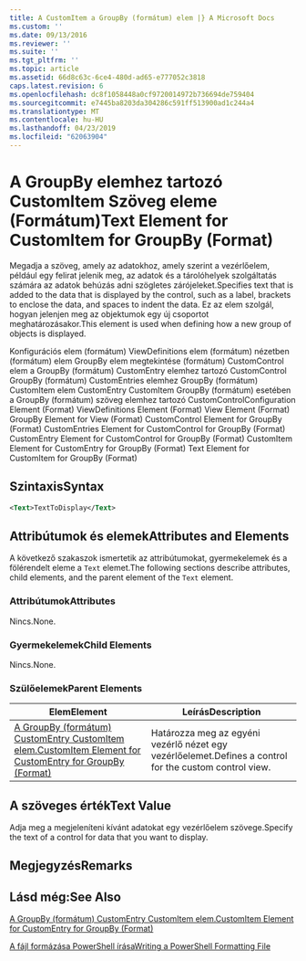 ```yaml
---
title: A CustomItem a GroupBy (formátum) elem |} A Microsoft Docs
ms.custom: ''
ms.date: 09/13/2016
ms.reviewer: ''
ms.suite: ''
ms.tgt_pltfrm: ''
ms.topic: article
ms.assetid: 66d8c63c-6ce4-480d-ad65-e777052c3818
caps.latest.revision: 6
ms.openlocfilehash: dc8f1058448a0cf9720014972b736694de759404
ms.sourcegitcommit: e7445ba8203da304286c591ff513900ad1c244a4
ms.translationtype: MT
ms.contentlocale: hu-HU
ms.lasthandoff: 04/23/2019
ms.locfileid: "62063904"
---
```

# <a name="text-element-for-customitem-for-groupby-format"></a><span data-ttu-id="6fa8f-102">A GroupBy elemhez tartozó CustomItem Szöveg eleme (Formátum)</span><span class="sxs-lookup"><span data-stu-id="6fa8f-102">Text Element for CustomItem for GroupBy (Format)</span></span>

<span data-ttu-id="6fa8f-103">Megadja a szöveg, amely az adatokhoz, amely szerint a vezérlőelem, például egy felirat jelenik meg, az adatok és a tárolóhelyek szolgáltatás számára az adatok behúzás adni szögletes zárójeleket.</span><span class="sxs-lookup"><span data-stu-id="6fa8f-103">Specifies text that is added to the data that is displayed by the control, such as a label, brackets to enclose the data, and spaces to indent the data.</span></span> <span data-ttu-id="6fa8f-104">Ez az elem szolgál, hogyan jelenjen meg az objektumok egy új csoportot meghatározásakor.</span><span class="sxs-lookup"><span data-stu-id="6fa8f-104">This element is used when defining how a new group of objects is displayed.</span></span>

<span data-ttu-id="6fa8f-105">Konfigurációs elem (formátum) ViewDefinitions elem (formátum) nézetben (formátum) elem GroupBy elem megtekintése (formátum) CustomControl elem a GroupBy (formátum) CustomEntry elemhez tartozó CustomControl GroupBy (formátum) CustomEntries elemhez GroupBy (formátum) CustomItem elem CustomEntry CustomItem GroupBy (formátum) esetében a GroupBy (formátum) szöveg elemhez tartozó CustomControl</span><span class="sxs-lookup"><span data-stu-id="6fa8f-105">Configuration Element (Format) ViewDefinitions Element (Format) View Element (Format) GroupBy Element for View (Format) CustomControl Element for GroupBy (Format) CustomEntries Element for CustomControl for GroupBy (Format) CustomEntry Element for CustomControl for GroupBy (Format) CustomItem Element for CustomEntry for GroupBy (Format) Text Element for CustomItem for GroupBy (Format)</span></span>

## <a name="syntax"></a><span data-ttu-id="6fa8f-106">Szintaxis</span><span class="sxs-lookup"><span data-stu-id="6fa8f-106">Syntax</span></span>

```xml
<Text>TextToDisplay</Text>
```

## <a name="attributes-and-elements"></a><span data-ttu-id="6fa8f-107">Attribútumok és elemek</span><span class="sxs-lookup"><span data-stu-id="6fa8f-107">Attributes and Elements</span></span>

<span data-ttu-id="6fa8f-108">A következő szakaszok ismertetik az attribútumokat, gyermekelemek és a fölérendelt eleme a `Text` elemet.</span><span class="sxs-lookup"><span data-stu-id="6fa8f-108">The following sections describe attributes, child elements, and the parent element of the `Text` element.</span></span>

### <a name="attributes"></a><span data-ttu-id="6fa8f-109">Attribútumok</span><span class="sxs-lookup"><span data-stu-id="6fa8f-109">Attributes</span></span>

<span data-ttu-id="6fa8f-110">Nincs.</span><span class="sxs-lookup"><span data-stu-id="6fa8f-110">None.</span></span>

### <a name="child-elements"></a><span data-ttu-id="6fa8f-111">Gyermekelemek</span><span class="sxs-lookup"><span data-stu-id="6fa8f-111">Child Elements</span></span>

<span data-ttu-id="6fa8f-112">Nincs.</span><span class="sxs-lookup"><span data-stu-id="6fa8f-112">None.</span></span>

### <a name="parent-elements"></a><span data-ttu-id="6fa8f-113">Szülőelemek</span><span class="sxs-lookup"><span data-stu-id="6fa8f-113">Parent Elements</span></span>

|<span data-ttu-id="6fa8f-114">Elem</span><span class="sxs-lookup"><span data-stu-id="6fa8f-114">Element</span></span>|<span data-ttu-id="6fa8f-115">Leírás</span><span class="sxs-lookup"><span data-stu-id="6fa8f-115">Description</span></span>|
|-------------|-----------------|
|[<span data-ttu-id="6fa8f-116">A GroupBy (formátum) CustomEntry CustomItem elem.</span><span class="sxs-lookup"><span data-stu-id="6fa8f-116">CustomItem Element for CustomEntry for GroupBy (Format)</span></span>](./customitem-element-for-customentry-for-groupby-format.md)|<span data-ttu-id="6fa8f-117">Határozza meg az egyéni vezérlő nézet egy vezérlőelemet.</span><span class="sxs-lookup"><span data-stu-id="6fa8f-117">Defines a control for the custom control view.</span></span>|

## <a name="text-value"></a><span data-ttu-id="6fa8f-118">A szöveges érték</span><span class="sxs-lookup"><span data-stu-id="6fa8f-118">Text Value</span></span>

<span data-ttu-id="6fa8f-119">Adja meg a megjeleníteni kívánt adatokat egy vezérlőelem szövege.</span><span class="sxs-lookup"><span data-stu-id="6fa8f-119">Specify the text of a control for data that you want to display.</span></span>

## <a name="remarks"></a><span data-ttu-id="6fa8f-120">Megjegyzés</span><span class="sxs-lookup"><span data-stu-id="6fa8f-120">Remarks</span></span>

## <a name="see-also"></a><span data-ttu-id="6fa8f-121">Lásd még:</span><span class="sxs-lookup"><span data-stu-id="6fa8f-121">See Also</span></span>

[<span data-ttu-id="6fa8f-122">A GroupBy (formátum) CustomEntry CustomItem elem.</span><span class="sxs-lookup"><span data-stu-id="6fa8f-122">CustomItem Element for CustomEntry for GroupBy (Format)</span></span>](./customitem-element-for-customentry-for-groupby-format.md)

[<span data-ttu-id="6fa8f-123">A fájl formázása PowerShell írása</span><span class="sxs-lookup"><span data-stu-id="6fa8f-123">Writing a PowerShell Formatting File</span></span>](./writing-a-powershell-formatting-file.md)
